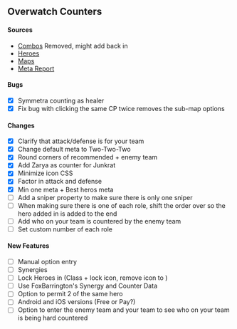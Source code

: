 ## Overwatch Counters

#### Sources
- [Combos](https://www.youtube.com/watch?v=KNtKdOLxilU) Removed, might add back in
- [Heroes](http://overwatch.gamepedia.com/)
- [Maps](http://overwatchcountersguide.com/maps)
- [Meta Report](https://www.overbuff.com)


#### Bugs
- [x] Symmetra counting as healer
- [x] Fix bug with clicking the same CP twice removes the sub-map options

#### Changes
- [x] Clarify that attack/defense is for your team
- [x] Change default meta to Two-Two-Two
- [x] Round corners of recommended + enemy team
- [x] Add Zarya as counter for Junkrat
- [x] Minimize icon CSS
- [x] Factor in attack and defense
- [x] Min one meta + Best heros meta
- [ ] Add a sniper property to make sure there is only one sniper
- [ ] When making sure there is one of each role, shift the order over so the hero added in is added to the end
- [ ] Add who on your team is countered by the enemy team
- [ ] Set custom number of each role

#### New Features
- [ ] Manual option entry
- [ ] Synergies
- [ ] Lock Heroes in (Class + lock icon, remove icon to )
- [ ] Use FoxBarrington's Synergy and Counter Data
- [ ] Option to permit 2 of the same hero
- [ ] Android and iOS versions (Free or Pay?)
- [ ] Option to enter the enemy team and your team to see who on your team is being hard countered
